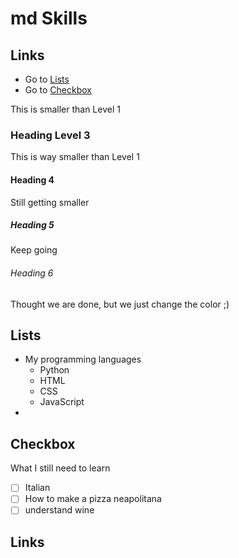 # md Skills 

## Links 

- Go to [Lists](#Lists)
- Go to [Checkbox](#Checkbox)


This is smaller than Level 1

### Heading Level 3 
This is way smaller than Level 1 

#### Heading 4
Still getting smaller 

##### Heading 5 
Keep going

###### Heading 6
Thought we are done, but we just change the color ;)


## Lists

- My programming languages
  - Python 
  - HTML 
  - CSS 
  - JavaScript
- 


## Checkbox 
What I still need to learn

- [ ] Italian
- [ ] How to make a pizza neapolitana
- [ ] understand wine

## Links 

